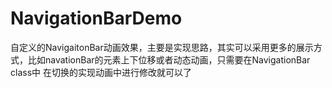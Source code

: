 # NavigationBarDemo
自定义的NavigaitonBar动画效果，主要是实现思路，其实可以采用更多的展示方式，比如navationBar的元素上下位移或者动态动画，只需要在NavigationBar class中
在切换的实现动画中进行修改就可以了
